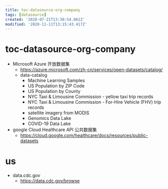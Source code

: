 ```yaml
---
title: toc-datasource-org-company
tags: [datasource]
created: '2020-07-21T13:30:54.061Z'
modified: '2020-11-11T13:15:43.417Z'
---
```


# toc-datasource-org-company

- Microsoft Azure 开放数据集
  - https://azure.microsoft.com/zh-cn/services/open-datasets/catalog/
  - data-catalog
    - Machine Learning Samples
    - US Population by ZIP Code
    - US Population by County
    - NYC Taxi & Limousine Commission - yellow taxi trip records
    - NYC Taxi & Limousine Commission - For-Hire Vehicle (FHV) trip records
    - satellite imagery from MODIS
    - Genomics Data Lake
    - COVID-19 Data Lake
- google Cloud Healthcare API 公共数据集
  - https://cloud.google.com/healthcare/docs/resources/public-datasets

# us

- data.cdc.gov
  - https://data.cdc.gov/browse
